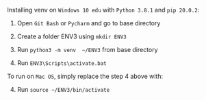 Installing venv on `Windows 10 edu` with `Python 3.8.1` and `pip 20.0.2`:

1. Open `Git Bash` or `Pycharm` and go to base directory

2. Create a folder ENV3 using `mkdir ENV3`

3. Run `python3 -m venv  ~/ENV3` from base directory

4. Run `ENV3\Scripts\activate.bat`

To run on `Mac OS`, simply replace the step 4 above with:

4. Run `source ~/ENV3/bin/activate`


